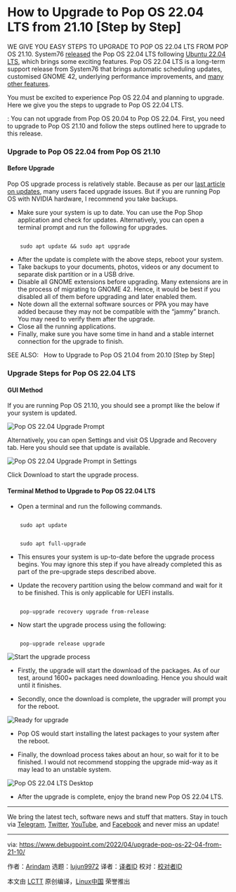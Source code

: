 [#]: subject: "How to Upgrade to Pop OS 22.04 LTS from 21.10 [Step by Step]"
[#]: via: "https://www.debugpoint.com/2022/04/upgrade-pop-os-22-04-from-21-10/"
[#]: author: "Arindam https://www.debugpoint.com/author/admin1/"
[#]: collector: "lujun9972"
[#]: translator: "geekpi"
[#]: reviewer: " "
[#]: publisher: " "
[#]: url: " "

How to Upgrade to Pop OS 22.04 LTS from 21.10 [Step by Step]
======
WE GIVE YOU EASY STEPS TO UPGRADE TO POP OS 22.04 LTS FROM POP OS 21.10.
System76 [released][1] the Pop OS 22.04 LTS following [Ubuntu 22.04 LTS][2], which brings some exciting features. Pop OS 22.04 LTS is a long-term support release from System76 that brings automatic scheduling updates, customised GNOME 42, underlying performance improvements, and [many other features][3].

You must be excited to experience Pop OS 22.04 and planning to upgrade. Here we give you the steps to upgrade to Pop OS 22.04 LTS.

: You can not upgrade from Pop OS 20.04 to Pop OS 22.04. First, you need to upgrade to Pop OS 21.10 and follow the steps outlined here to upgrade to this release.

### Upgrade to Pop OS 22.04 from Pop OS 21.10

#### Before Upgrade

Pop OS upgrade process is relatively stable. Because as per our [last article on updates][4], many users faced upgrade issues. But if you are running Pop OS with NVIDIA hardware, I recommend you take backups.

  * Make sure your system is up to date. You can use the Pop Shop application and check for updates. Alternatively, you can open a terminal prompt and run the following for upgrades.



```

    sudo apt update && sudo apt upgrade

```

  * After the update is complete with the above steps, reboot your system.
  * Take backups to your documents, photos, videos or any document to separate disk partition or in a USB drive.
  * Disable all GNOME extensions before upgrading. Many extensions are in the process of migrating to GNOME 42. Hence, it would be best if you disabled all of them before upgrading and later enabled them.
  * Note down all the external software sources or PPA you may have added because they may not be compatible with the “jammy” branch. You may need to verify them after the upgrade.
  * Close all the running applications.
  * Finally, make sure you have some time in hand and a stable internet connection for the upgrade to finish.



[][5]

SEE ALSO:   How to Upgrade to Pop OS 21.04 from 20.10 [Step by Step]

### Upgrade Steps for Pop OS 22.04 LTS

#### GUI Method

If you are running Pop OS 21.10, you should see a prompt like the below if your system is updated.

![Pop OS 22.04 Upgrade Prompt][6]

Alternatively, you can open Settings and visit OS Upgrade and Recovery tab. Here you should see that update is available.

![Pop OS 22.04 Upgrade Prompt in Settings][7]

Click Download to start the upgrade process.

#### Terminal Method to Upgrade to Pop OS 22.04 LTS

  * Open a terminal and run the following commands.



```

    sudo apt update

```

```

    sudo apt full-upgrade

```

  * This ensures your system is up-to-date before the upgrade process begins. You may ignore this step if you have already completed this as part of the pre-upgrade steps described above.


  * Update the recovery partition using the below command and wait for it to be finished. This is only applicable for UEFI installs.



```

    pop-upgrade recovery upgrade from-release

```

  * Now start the upgrade process using the following:



```

    pop-upgrade release upgrade

```

![Start the upgrade process][8]

  * Firstly, the upgrade will start the download of the packages. As of our test, around 1600+ packages need downloading. Hence you should wait until it finishes.


  * Secondly, once the download is complete, the upgrader will prompt you for the reboot.



![Ready for upgrade][9]

  * Pop OS would start installing the latest packages to your system after the reboot.


  * Finally, the download process takes about an hour, so wait for it to be finished. I would not recommend stopping the upgrade mid-way as it may lead to an unstable system.



![Pop OS 22.04 LTS Desktop][10]

  * After the upgrade is complete, enjoy the brand new Pop OS 22.04 LTS.



* * *

We bring the latest tech, software news and stuff that matters. Stay in touch via [Telegram][11], [Twitter][12], [YouTube][13], and [Facebook][14] and never miss an update!

--------------------------------------------------------------------------------

via: https://www.debugpoint.com/2022/04/upgrade-pop-os-22-04-from-21-10/

作者：[Arindam][a]
选题：[lujun9972][b]
译者：[译者ID](https://github.com/译者ID)
校对：[校对者ID](https://github.com/校对者ID)

本文由 [LCTT](https://github.com/LCTT/TranslateProject) 原创编译，[Linux中国](https://linux.cn/) 荣誉推出

[a]: https://www.debugpoint.com/author/admin1/
[b]: https://github.com/lujun9972
[1]: https://blog.system76.com/post/682519660741148672/popos-2204-lts-has-landed
[2]: https://www.debugpoint.com/2022/01/ubuntu-22-04-lts/
[3]: https://www.debugpoint.com/2022/04/pop-os-22-04-lts/
[4]: https://www.debugpoint.com/2021/12/upgrade-pop-os-21-10-from-21-04/
[5]: https://www.debugpoint.com/2021/07/upgrade-pop-os-21-04-from-20-10/
[6]: https://www.debugpoint.com/wp-content/uploads/2022/04/Pop-OS-22.04-Upgrade-Prompt-1024x200.jpg
[7]: https://www.debugpoint.com/wp-content/uploads/2022/04/Pop-OS-22.04-Upgrade-Prompt-in-Settings.jpg
[8]: https://www.debugpoint.com/wp-content/uploads/2022/04/Start-the-upgrade-process.jpg
[9]: https://www.debugpoint.com/wp-content/uploads/2022/04/Ready-for-upgrade-1024x323.jpg
[10]: https://www.debugpoint.com/wp-content/uploads/2022/04/Pop-OS-22.04-LTS-Desktop-1024x641.jpg
[11]: https://t.me/debugpoint
[12]: https://twitter.com/DebugPoint
[13]: https://www.youtube.com/c/debugpoint?sub_confirmation=1
[14]: https://facebook.com/DebugPoint
